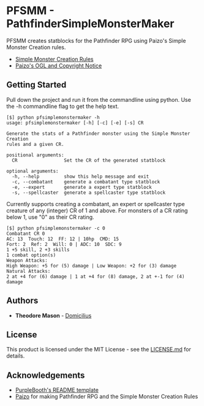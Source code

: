 # PFSMM - PathfinderSimpleMonsterMaker

PFSMM creates statblocks for the Pathfinder RPG using Paizo's Simple 
Monster Creation rules. 

* [Simple Monster Creation Rules](http://paizo.com/pathfinderRPG/prd/unchained/monsters/index.html#)
* [Paizo's OGL and Copyright Notice](http://paizo.com/pathfinderRPG/prd/openGameLicense.html)

## Getting Started

Pull down the project and run it from the commandline using python.
Use the -h commandline flag to get the help text.
```
[$] python pfsimplemonstermaker -h
usage: pfsimplemonstermaker [-h] [-c] [-e] [-s] CR

Generate the stats of a Pathfinder monster using the Simple Monster Creation
rules and a given CR.

positional arguments:
  CR                 Set the CR of the generated statblock

optional arguments:
  -h, --help         show this help message and exit
  -c, --combatant    generate a combatant type statblock
  -e, --expert       generate a expert type statblock
  -s, --spellcaster  generate a spellcaster type statblock
```

Currently supports creating a combatant, an expert or spellcaster type 
creature of any (integer) CR of 1 and above. For monsters of a CR rating 
below 1, use "0" as their CR rating.

```
[$] python pfsimplemonstermaker -c 0
Combatant CR 0
AC: 13  Touch: 12  FF: 12 | 10hp  CMD: 15
Fort: 2  Ref: 2  Will: 0 | ADC: 10  SDC: 9
1 +5 skill, 2 +3 skills
1 combat option(s)
Weapon Attacks:
High Weapon: +5 for (5) damage | Low Weapon: +2 for (3) damage
Natural Attacks:
2 at +4 for (6) damage | 1 at +4 for (8) damage, 2 at +-1 for (4) damage

```

## Authors
* **Theodore Mason** - [Domicilius](https://github.com/Domicilius)

## License

This product is licensed under the MIT License - see the 
[LICENSE.md](LICENSE.md) for details.

## Acknowledgements

* [PurpleBooth's README template](https://gist.githubusercontent.com/PurpleBooth/109311bb0361f32d87a2/raw/824da51d0763e6855c338cc8107b2ff890e7dd43/README-Template.md)
* [Paizo](http://paizo.com/) for making Pathfinder RPG and the 
  Simple Monster Creation Rules
